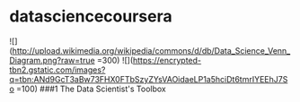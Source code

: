 datasciencecoursera
===================


![](http://upload.wikimedia.org/wikipedia/commons/d/db/Data_Science_Venn_Diagram.png?raw=true =300)
![](https://encrypted-tbn2.gstatic.com/images?q=tbn:ANd9GcT3aBw73FHX0FTbSzyZYsVAOidaeLP1a5hciDt6tmrIYEEhJ7So =100)
###1 The Data Scientist's Toolbox
